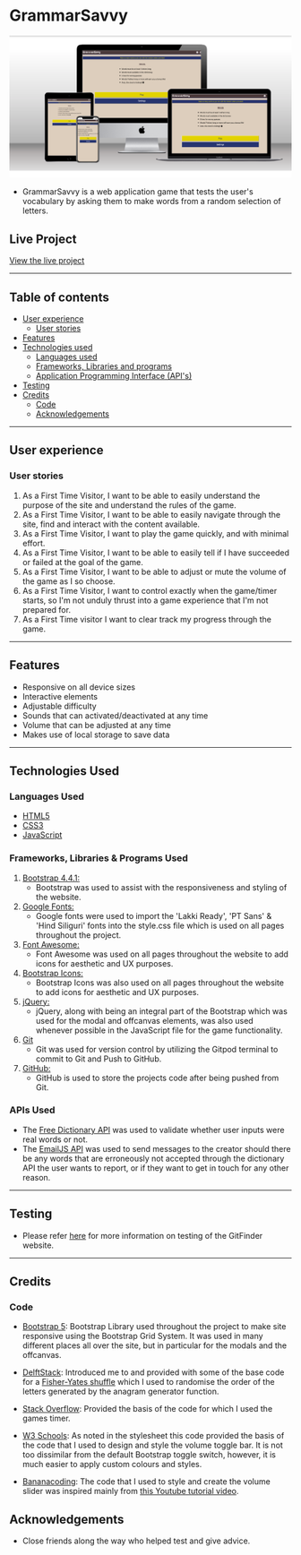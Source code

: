 # GrammarSavvy

![mockup](/assets/images/readme/GrammarSavvy.jpg)

- GrammarSavvy is a web application game that tests the user's vocabulary by asking them to make 
words from a random selection of letters.

## Live Project
[View the live project](https://aviwembolekwa.github.io/GrammarSavvy)

---
## Table of contents

- [User experience](https://github.com/AviweMbolekwa/GrammarSavvy#user-experience)
   - [User stories](https://github.com/AviweMbolekwa/GrammarSavvy#user-stories)
- [Features](https://github.com/AviweMbolekwa/GrammarSavvy#features)
- [Technologies used](https://github.com/AviweMbolekwa/GrammarSavvy#technologies-used)
   - [Languages used](https://github.com/AviweMbolekwa/GrammarSavvy#languages-used)
   - [Frameworks, Libraries and programs](https://github.com/AviweMbolekwa/GrammarSavvy#frameworks-libraries-and-programs-used)
   - [Application Programming Interface (API's)](https://github.com/AviweMbolekwa/GrammarSavvy#apis-used)
- [Testing](https://github.com/AviweMbolekwa/GrammarSavvy#testing)
- [Credits](https://github.com/AviweMbolekwa/GrammarSavvy#credits)
   - [Code](https://github.com/AviweMbolekwa/GrammarSavvy#code)
   - [Acknowledgements](https://github.com/AviweMbolekwa/GrammarSavvy#acknowledgements)
---
## User experience

### User stories
1. As a First Time Visitor, I want to be able to easily understand the purpose of the site and understand the rules
         of the game.
2. As a First Time Visitor, I want to be able to easily navigate through the site, find and interact with the content available.        
3. As a First Time Visitor, I want to play the game quickly, and with minimal effort.       
4. As a First Time Visitor, I want to be able to easily tell if I have succeeded or failed at the goal of the game.        
5. As a First Time Visitor, I want to be able to adjust or mute the volume of the game as I so choose.       
6. As a First Time Visitor, I want to control exactly when the game/timer starts, so I'm not unduly thrust into a game
        experience that I'm not prepared for.          
7. As a First Time visitor I want to clear track my progress through the game.       
---
## Features
-   Responsive on all device sizes
-   Interactive elements
-   Adjustable difficulty
-   Sounds that can activated/deactivated at any time
-   Volume that can be adjusted at any time
-   Makes use of local storage to save data
---
## Technologies Used

### Languages Used
-   [HTML5](https://en.wikipedia.org/wiki/HTML5)
-   [CSS3](https://en.wikipedia.org/wiki/Cascading_Style_Sheets)
-   [JavaScript](https://en.wikipedia.org/wiki/JavaScript)

### Frameworks, Libraries & Programs Used

1. [Bootstrap 4.4.1:](https://getbootstrap.com/docs/4.4/getting-started/introduction/)
    - Bootstrap was used to assist with the responsiveness and styling of the website.
1. [Google Fonts:](https://fonts.google.com/)
    - Google fonts were used to import the 'Lakki Ready', 'PT Sans' & 'Hind Siliguri' fonts into the style.css file which is 
    used on all pages throughout the project.
1. [Font Awesome:](https://fontawesome.com/)
    - Font Awesome was used on all pages throughout the website to add icons for aesthetic and UX purposes.
1. [Bootstrap Icons:](https://icons.getbootstrap.com/)
    - Bootstrap Icons was also used on all pages throughout the website to add icons for aesthetic and UX purposes.
1. [jQuery:](https://jquery.com/)
    - jQuery, along with being an integral part of the Bootstrap which was used for the modal and offcanvas elements, was also
    used whenever possible in the JavaScript file for the game functionality.
1. [Git](https://git-scm.com/)
    - Git was used for version control by utilizing the Gitpod terminal to commit to Git and Push to GitHub.
1. [GitHub:](https://github.com/)
    - GitHub is used to store the projects code after being pushed from Git.
  
### APIs Used
-   The [Free Dictionary API](https://dictionaryapi.dev/) was used to validate whether user inputs were real words or not.
-   The [EmailJS API](https://www.emailjs.com/) was used to send messages to the creator should there be any words that
are erroneously not accepted through the dictionary API the user wants to report, or if they want to get in touch for any 
other reason.
---
## Testing
- Please refer [here](https://github.com/AviweMbolekwa/GrammarSavvy/blob/main/TESTING.md) for more information on testing of the GitFinder website.
---
## Credits

### Code
-  [Bootstrap 5](https://getbootstrap.com/docs/5.0/getting-started/introduction/): Bootstrap Library used throughout the project to make site responsive using the Bootstrap Grid System. It was used in many different places all over the site, but in particular for the modals and the offcanvas.

-   [DelftStack](https://www.delftstack.com/howto/javascript/shuffle-array-javascript/): Introduced me to and provided with some of the base code for a [Fisher-Yates shuffle](https://en.wikipedia.org/wiki/Fisher%E2%80%93Yates_shuffle) which I used to randomise the order of the letters generated by the anagram generator function.

-    [Stack Overflow](https://stackoverflow.com/questions/20618355/how-to-write-a-countdown-timer-in-javascript): Provided the basis of the code for which I used the games timer. 

-   [W3 Schools](https://www.w3schools.com/howto/howto_css_switch.asp): As noted in the stylesheet  this code provided the basis of the code that I used to design and style the volume toggle bar. It is not too dissimilar from the default Bootstrap toggle switch, however, it is much easier to apply custom colours and styles.

-   [Bananacoding](https://www.youtube.com/channel/UCXvIGbH6QsPJYtwzQvwhFyw): The code that I used to style and create the volume slider was inspired mainly from [this Youtube tutorial video](https://www.youtube.com/watch?v=BrpiNUf2XCk).
  
## Acknowledgements
-   Close friends along the way who helped test and give advice.
